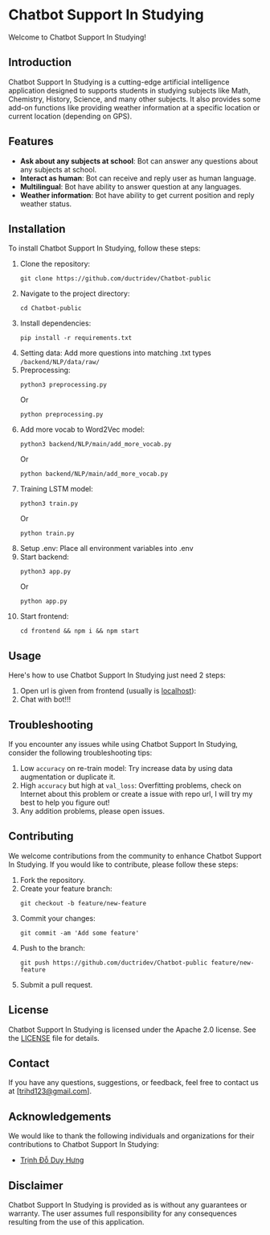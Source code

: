 # Chatbot Support In Studying

Welcome to Chatbot Support In Studying!

## Introduction
Chatbot Support In Studying is a cutting-edge artificial intelligence application designed to supports students in studying subjects like Math, Chemistry, History, Science, and many other subjects. It also provides some add-on functions like providing weather information at a specific location or current location (depending on GPS).

## Features
- **Ask about any subjects at school**: Bot can answer any questions about any subjects at school.
- **Interact as human**: Bot can receive and reply user as human language.
- **Multilingual**: Bot have ability to answer question at any languages.
- **Weather information**: Bot have ability to get current position and reply weather status.

## Installation
To install Chatbot Support In Studying, follow these steps:

1. Clone the repository:
    ```
    git clone https://github.com/ductridev/Chatbot-public
    ```
2. Navigate to the project directory:
    ```
    cd Chatbot-public
    ```
3. Install dependencies:
    ```
    pip install -r requirements.txt
    ```
4. Setting data:
   Add more questions into matching .txt types ```/backend/NLP/data/raw/```
5. Preprocessing:
    ```
    python3 preprocessing.py
    ```
    Or
    ```
    python preprocessing.py
    ```
6. Add more vocab to Word2Vec model:
    ```
    python3 backend/NLP/main/add_more_vocab.py
    ```
    Or
    ```
    python backend/NLP/main/add_more_vocab.py
    ```
7. Training LSTM model:
    ```
    python3 train.py
    ```
    Or
    ```
    python train.py
    ```
8. Setup .env:
    Place all environment variables into .env
9.  Start backend:
    ```
    python3 app.py
    ```
    Or
    ```
    python app.py
    ```
10. Start frontend:
    ```
    cd frontend && npm i && npm start
    ```

## Usage
Here's how to use Chatbot Support In Studying just need 2 steps:

1. Open url is given from frontend (usually is [localhost](http://localhost:3000)):
2. Chat with bot!!!

## Troubleshooting
If you encounter any issues while using Chatbot Support In Studying, consider the following troubleshooting tips:

1. Low ```accuracy``` on re-train model: Try increase data by using data augmentation or duplicate it.
2. High ```accuracy``` but high at ```val_loss```: Overfitting problems, check on Internet about this problem or create a issue with repo url, I will try my best to help you figure out!
3. Any addition problems, please open issues.

## Contributing
We welcome contributions from the community to enhance Chatbot Support In Studying. If you would like to contribute, please follow these steps:

1. Fork the repository.
2. Create your feature branch:
    ```
    git checkout -b feature/new-feature
    ```
3. Commit your changes:
    ```
    git commit -am 'Add some feature'
    ```
4. Push to the branch:
    ```
    git push https://github.com/ductridev/Chatbot-public feature/new-feature
    ```
5. Submit a pull request.

## License
Chatbot Support In Studying is licensed under the Apache 2.0 license. See the [LICENSE](LICENSE) file for details.

## Contact
If you have any questions, suggestions, or feedback, feel free to contact us at [trihd123@gmail.com].

## Acknowledgements
We would like to thank the following individuals and organizations for their contributions to Chatbot Support In Studying:

- [Trịnh Đỗ Duy Hưng](https://github.com/trinhdoduyhungss)

## Disclaimer
Chatbot Support In Studying is provided as is without any guarantees or warranty. The user assumes full responsibility for any consequences resulting from the use of this application.